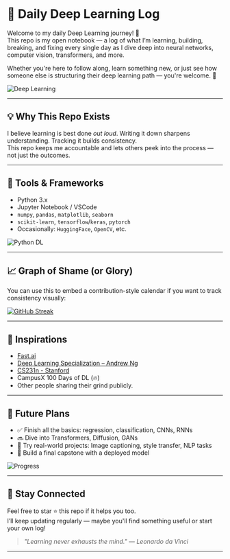 <h1>🧠 Daily Deep Learning Log</h1>

<p>Welcome to my daily Deep Learning journey! 🚀<br>
This repo is my open notebook — a log of what I’m learning, building, breaking, and fixing every single day as I dive deep into neural networks, computer vision, transformers, and more.</p>

<p>Whether you're here to follow along, learn something new, or just see how someone else is structuring their deep learning path — you're welcome. 🙌</p>

<p><img src="https://user-images.githubusercontent.com/74038190/226190894-18e959ba-d458-4a94-ac44-790190f2a947.gif" alt="Deep Learning"></p>

<hr>

<h2>💡 Why This Repo Exists</h2>

<p>I believe learning is best done <em>out loud</em>. Writing it down sharpens understanding. Tracking it builds consistency.<br>
This repo keeps me accountable and lets others peek into the process — not just the outcomes.</p>

<hr>

<h2>🧭 Tools & Frameworks</h2>

<ul>
  <li>Python 3.x</li>
  <li>Jupyter Notebook / VSCode</li>
  <li><code>numpy</code>, <code>pandas</code>, <code>matplotlib</code>, <code>seaborn</code></li>
  <li><code>scikit-learn</code>, <code>tensorflow</code>/<code>keras</code>, <code>pytorch</code></li>
  <li>Occasionally: <code>HuggingFace</code>, <code>OpenCV</code>, etc.</li>
</ul>

<p><img src="https://media.giphy.com/media/TilmLMmWrRYYHjLfub/giphy.gif" alt="Python DL"></p>

<hr>

<h2>📈 Graph of Shame (or Glory)</h2>

<p>You can use this to embed a contribution-style calendar if you want to track consistency visually:</p>


[![GitHub Streak](https://streak-stats.demolab.com?user=FR34KY-CODER&theme=radical)](https://git.io/streak-stats)


<hr>

<h2>🧠 Inspirations</h2>

<ul>
  <li><a href="https://course.fast.ai/">Fast.ai</a></li>
  <li><a href="https://www.deeplearning.ai/">Deep Learning Specialization – Andrew Ng</a></li>
  <li><a href="http://cs231n.stanford.edu/">CS231n - Stanford</a></li>
  <li>CampusX 100 Days of DL (🔥)</li>
  <li>Other people sharing their grind publicly.</li>
</ul>

<hr>

<h2>🧩 Future Plans</h2>

<ul>
  <li>✅ Finish all the basics: regression, classification, CNNs, RNNs</li>
  <li>🔜 Dive into Transformers, Diffusion, GANs</li>
  <li>🔬 Try real-world projects: Image captioning, style transfer, NLP tasks</li>
  <li>🎯 Build a final capstone with a deployed model</li>
</ul>

<p><img src="https://media.giphy.com/media/v1.Y2lkPTc5MGI3NjExdHN1dm9uYndzZWZmc3FjbnF1ZXYzOHd5aWx4Z2h4bHplbTR2cXkwMCZlcD12MV9naWZzX3NlYXJjaCZjdD1n/l3q2K5jinAlChoCLS/giphy.gif" alt="Progress"></p>

<hr>

<h2>🤘 Stay Connected</h2>

<p>Feel free to star ⭐ this repo if it helps you too.<br>
I’ll keep updating regularly — maybe you'll find something useful or start your own log!</p>

<blockquote><em>"Learning never exhausts the mind." — Leonardo da Vinci</em></blockquote>

<hr>

